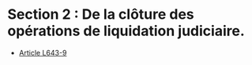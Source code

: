 # Section 2 : De la clôture des opérations de liquidation judiciaire.

- [Article L643-9](article-l643-9.md)
